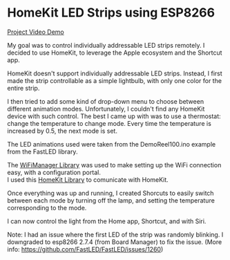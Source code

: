 # HomeKit LED Strips using ESP8266

[Project Video Demo](https://youtu.be/LauEOlCBuvg)

My goal was to control individually addressable LED strips remotely.
I decided to use HomeKit, to leverage the Apple ecosystem and the Shortcut app.

HomeKit doesn't support individually addressable LED strips.
Instead, I first made the strip controllable as a simple lightbulb, with only one color for the entire strip.

I then tried to add some kind of drop-down menu to choose between different animation modes.
Unfortunately, I couldn't find any HomeKit device with such control. 
The best I came up with was to use a thermostat: change the temperature to change mode.
Every time the temperature is increased by 0.5, the next mode is set.

The LED animations used were taken from the DemoReel100.ino example from the FastLED library.

The [WiFiManager Library](https://github.com/tzapu/WiFiManager) was used to make setting up the WiFi connection easy, with a configuration portal.</br>
I used this [HomeKit Library](https://github.com/Mixiaoxiao/Arduino-HomeKit-ESP8266) to comunicate with HomeKit.</br>

Once everything was up and running, I created Shorcuts to easily switch between each mode by
turning off the lamp, and setting the temperature corresponding to the mode.

I can now control the light from the Home app, Shortcut, and with Siri.

Note: I had an issue where the first LED of the strip was randomly blinking. 
I downgraded to esp8266 2.7.4 (from Board Manager) to fix the issue.
(More info: https://github.com/FastLED/FastLED/issues/1260)
